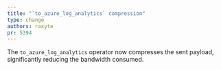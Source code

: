 ```yaml
---
title: "`to_azure_log_analytics` compression"
type: change
authors: raxyte
pr: 5394
---
```


The `to_azure_log_analytics` operator now compresses the sent payload,
significantly reducing the bandwidth consumed.

